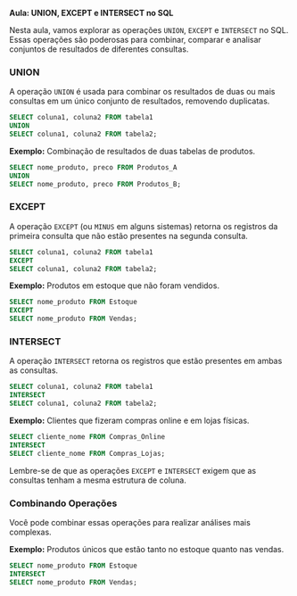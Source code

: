 **Aula: UNION, EXCEPT e INTERSECT no SQL**

Nesta aula, vamos explorar as operações `UNION`, `EXCEPT` e `INTERSECT` no SQL. Essas operações são poderosas para combinar, comparar e analisar conjuntos de resultados de diferentes consultas.

### UNION

A operação `UNION` é usada para combinar os resultados de duas ou mais consultas em um único conjunto de resultados, removendo duplicatas.

```sql
SELECT coluna1, coluna2 FROM tabela1
UNION
SELECT coluna1, coluna2 FROM tabela2;
```

**Exemplo:** Combinação de resultados de duas tabelas de produtos.

```sql
SELECT nome_produto, preco FROM Produtos_A
UNION
SELECT nome_produto, preco FROM Produtos_B;
```

### EXCEPT

A operação `EXCEPT` (ou `MINUS` em alguns sistemas) retorna os registros da primeira consulta que não estão presentes na segunda consulta. 

```sql
SELECT coluna1, coluna2 FROM tabela1
EXCEPT
SELECT coluna1, coluna2 FROM tabela2;
```

**Exemplo:** Produtos em estoque que não foram vendidos.

```sql
SELECT nome_produto FROM Estoque
EXCEPT
SELECT nome_produto FROM Vendas;
```

### INTERSECT

A operação `INTERSECT` retorna os registros que estão presentes em ambas as consultas.

```sql
SELECT coluna1, coluna2 FROM tabela1
INTERSECT
SELECT coluna1, coluna2 FROM tabela2;
```

**Exemplo:** Clientes que fizeram compras online e em lojas físicas.

```sql
SELECT cliente_nome FROM Compras_Online
INTERSECT
SELECT cliente_nome FROM Compras_Lojas;
```

Lembre-se de que as operações `EXCEPT` e `INTERSECT` exigem que as consultas tenham a mesma estrutura de coluna.

### Combinando Operações

Você pode combinar essas operações para realizar análises mais complexas.

**Exemplo:** Produtos únicos que estão tanto no estoque quanto nas vendas.

```sql
SELECT nome_produto FROM Estoque
INTERSECT
SELECT nome_produto FROM Vendas;
```
